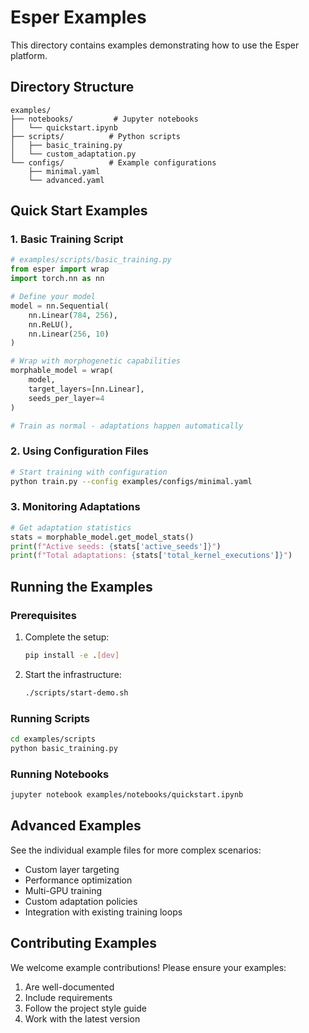# Esper Examples

This directory contains examples demonstrating how to use the Esper platform.

## Directory Structure

```
examples/
├── notebooks/         # Jupyter notebooks
│   └── quickstart.ipynb
├── scripts/          # Python scripts
│   ├── basic_training.py
│   └── custom_adaptation.py
└── configs/          # Example configurations
    ├── minimal.yaml
    └── advanced.yaml
```

## Quick Start Examples

### 1. Basic Training Script

```python
# examples/scripts/basic_training.py
from esper import wrap
import torch.nn as nn

# Define your model
model = nn.Sequential(
    nn.Linear(784, 256),
    nn.ReLU(),
    nn.Linear(256, 10)
)

# Wrap with morphogenetic capabilities
morphable_model = wrap(
    model,
    target_layers=[nn.Linear],
    seeds_per_layer=4
)

# Train as normal - adaptations happen automatically
```

### 2. Using Configuration Files

```bash
# Start training with configuration
python train.py --config examples/configs/minimal.yaml
```

### 3. Monitoring Adaptations

```python
# Get adaptation statistics
stats = morphable_model.get_model_stats()
print(f"Active seeds: {stats['active_seeds']}")
print(f"Total adaptations: {stats['total_kernel_executions']}")
```

## Running the Examples

### Prerequisites

1. Complete the setup:
   ```bash
   pip install -e .[dev]
   ```

2. Start the infrastructure:
   ```bash
   ./scripts/start-demo.sh
   ```

### Running Scripts

```bash
cd examples/scripts
python basic_training.py
```

### Running Notebooks

```bash
jupyter notebook examples/notebooks/quickstart.ipynb
```

## Advanced Examples

See the individual example files for more complex scenarios:

- Custom layer targeting
- Performance optimization
- Multi-GPU training
- Custom adaptation policies
- Integration with existing training loops

## Contributing Examples

We welcome example contributions! Please ensure your examples:

1. Are well-documented
2. Include requirements
3. Follow the project style guide
4. Work with the latest version